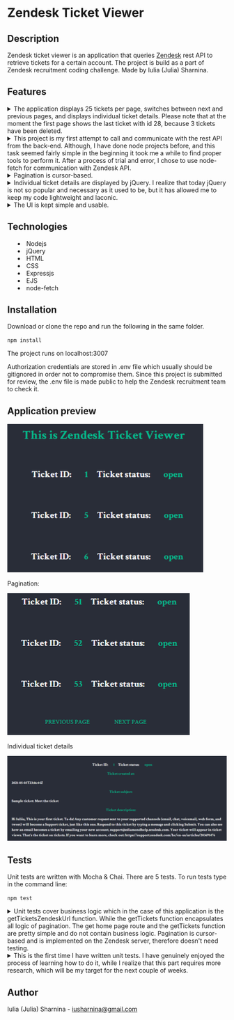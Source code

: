 # Zendesk Ticket Viewer #

## Description
Zendesk ticket viewer is an application that queries [Zendesk](https://www.zendesk.com/ "Zendesk") rest API to retrieve tickets for a certain account. The project is build as a part of Zendesk recruitment coding challenge. Made by Iulia (Julia) Sharnina.



## Features
<details>
           <summary>The application displays 25 tickets per page, switches between next and previous pages, and displays individual ticket details. Please note that at the moment the first page shows the last ticket with id 28, because 3 tickets have been deleted.
                      
<details>
           <summary>This project is my first attempt to call and communicate with the rest API from the back-end. Although, I have done node projects before, and this task seemed fairly simple in the beginning it took me a while to find proper tools to perform it. After a process of trial and error, I chose to use node-fetch for communication with Zendesk API.  
                      
<details>
           <summary>Pagination is cursor-based.
<details>
           <summary>Individual ticket details are displayed by jQuery. I realize that today jQuery is not so popular and necessary as it used to be, but it has allowed me to keep my code lightweight and laconic.  
<details>
           <summary>The UI is kept simple and usable.


## Technologies
* Nodejs
* jQuery
* HTML
* CSS
* Expressjs
* EJS
* node-fetch


## Installation

Download or clone the repo and run the following in the same folder.

`npm install`

The project runs on localhost:3007

Authorization credentials are stored in .env file which usually should be gitignored in order not to compromise them. Since this project is submitted for review, the .env file is made public to help the Zendesk recruitment team to check it.  

## Application preview
![app preview](first_page-screen.png)

Pagination:

![pagination](pagination-screen.png)

Individual ticket details

![ticket-details](ticket-details-screen.png)


## Tests

Unit tests are written with Mocha & Chai. There are 5 tests. To run tests type in the command line:

`npm test`

<details>
           <summary>Unit tests cover business logic which in the case of this application is the getTicketsZendeskUrl function. While the getTickets function encapsulates all logic of pagination. The get home page route and the getTickets function are pretty simple and do not contain business logic. Pagination is cursor-based and is implemented on the Zendesk server, therefore doesn't need testing.
<details>
           <summary>This is the first time I have written unit tests. I have genuinely enjoyed the process of learning how to do it, while I realize that this part requires more research, which will be my target for the next couple of weeks. 

## Author
Iulia (Julia) Sharnina - iusharnina@gmail.com
